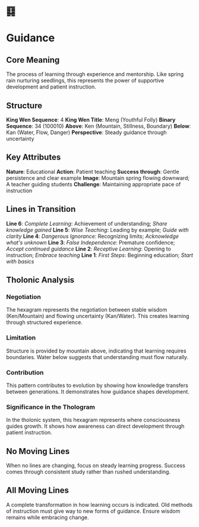 # ䷃ 
# Guidance

## Core Meaning
The process of learning through experience and mentorship. Like spring rain nurturing seedlings, this represents the power of supportive development and patient instruction.

## Structure
**King Wen Sequence**: 4
**King Wen Title**: Meng (Youthful Folly)
**Binary Sequence**: 34 (100010)
**Above**: Ken (Mountain, Stillness, Boundary)
**Below**: Kan (Water, Flow, Danger)
**Perspective**: Steady guidance through uncertainty

## Key Attributes
**Nature**: Educational
**Action**: Patient teaching
**Success through**: Gentle persistence and clear example
**Image**: Mountain spring flowing downward; A teacher guiding students
**Challenge**: Maintaining appropriate pace of instruction

## Lines in Transition
**Line 6**: *Complete Learning*: Achievement of understanding; *Share knowledge gained*
**Line 5**: *Wise Teaching*: Leading by example; *Guide with clarity*
**Line 4**: *Dangerous Ignorance*: Recognizing limits; *Acknowledge what's unknown*
**Line 3**: *False Independence*: Premature confidence; *Accept continued guidance*
**Line 2**: *Receptive Learning*: Opening to instruction; *Embrace teaching*
**Line 1**: *First Steps*: Beginning education; *Start with basics*

## Tholonic Analysis
### Negotiation
The hexagram represents the negotiation between stable wisdom (Ken/Mountain) and flowing uncertainty (Kan/Water). This creates learning through structured experience.

### Limitation
Structure is provided by mountain above, indicating that learning requires boundaries. Water below suggests that understanding must flow naturally.

### Contribution
This pattern contributes to evolution by showing how knowledge transfers between generations. It demonstrates how guidance shapes development.

### Significance in the Thologram
In the tholonic system, this hexagram represents where consciousness guides growth. It shows how awareness can direct development through patient instruction.

## No Moving Lines
When no lines are changing, focus on steady learning progress. Success comes through consistent study rather than rushed understanding.

## All Moving Lines
A complete transformation in how learning occurs is indicated. Old methods of instruction must give way to new forms of guidance. Ensure wisdom remains while embracing change.